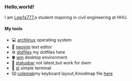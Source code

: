 ### Hello,world! ###

I am [Lew1s777](https://github.com/Lew1s777),a student majoring in civil engineering at HHU.

#### My tools ####

- 💻 [archlinux](https://archlinux.org/) operating system
- 📁 [neovim](https://github.com/Lew1s777/init.lua) text editor
- ⚙️ [dotfiles](https://github.com/Lew1s777/.config) my dotfiles here
- 🍀 [wm](https://github.com/Lew1s777/wm) desktop environment
- 🌵 [statusbar](https://github.com/Lew1s777/dwm-statusbar) not latest,but work for dwm
- 📇 [st](https://github.com/Lew1s777/st) simple terminal
- ⌨️  [colemak](https://colemak.com/)my keyboard layout,Xmodmap file [here]()
